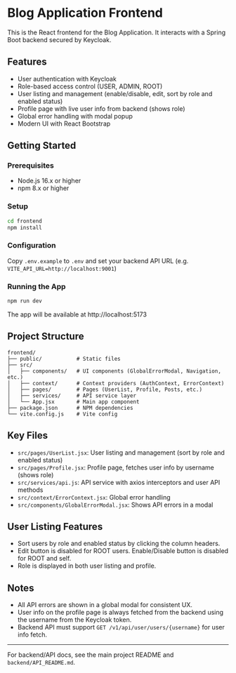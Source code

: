 # Blog Application Frontend

This is the React frontend for the Blog Application. It interacts with a Spring Boot backend secured by Keycloak.

## Features
- User authentication with Keycloak
- Role-based access control (USER, ADMIN, ROOT)
- User listing and management (enable/disable, edit, sort by role and enabled status)
- Profile page with live user info from backend (shows role)
- Global error handling with modal popup
- Modern UI with React Bootstrap

## Getting Started

### Prerequisites
- Node.js 16.x or higher
- npm 8.x or higher

### Setup
```bash
cd frontend
npm install
```

### Configuration
Copy `.env.example` to `.env` and set your backend API URL (e.g. `VITE_API_URL=http://localhost:9001`)

### Running the App
```bash
npm run dev
```
The app will be available at http://localhost:5173

## Project Structure
```
frontend/
├── public/           # Static files
├── src/
│   ├── components/   # UI components (GlobalErrorModal, Navigation, etc.)
│   ├── context/      # Context providers (AuthContext, ErrorContext)
│   ├── pages/        # Pages (UserList, Profile, Posts, etc.)
│   ├── services/     # API service layer
│   └── App.jsx       # Main app component
├── package.json      # NPM dependencies
└── vite.config.js    # Vite config
```

## Key Files
- `src/pages/UserList.jsx`: User listing and management (sort by role and enabled status)
- `src/pages/Profile.jsx`: Profile page, fetches user info by username (shows role)
- `src/services/api.js`: API service with axios interceptors and user API methods
- `src/context/ErrorContext.jsx`: Global error handling
- `src/components/GlobalErrorModal.jsx`: Shows API errors in a modal

## User Listing Features
- Sort users by role and enabled status by clicking the column headers.
- Edit button is disabled for ROOT users. Enable/Disable button is disabled for ROOT and self.
- Role is displayed in both user listing and profile.

## Notes
- All API errors are shown in a global modal for consistent UX.
- User info on the profile page is always fetched from the backend using the username from the Keycloak token.
- Backend API must support `GET /v1/api/user/users/{username}` for user info fetch.

---
For backend/API docs, see the main project README and `backend/API_README.md`.
